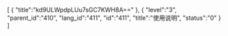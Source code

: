 [
	{
		"title":"kd9ULWpdpLUu7sGC7KWH8A=="
	},
	{
		"level":"3",
		"parent_id":"410",
		"lang_id":"411",
		"id":"411",
		"title":"使用说明",
		"status":"0"
	}
]
